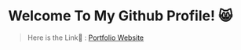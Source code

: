 # Welcome To My Github Profile! 😸

 > Here is the Link🔗 : [Portfolio Website](http://www.aakashsrh.com)


